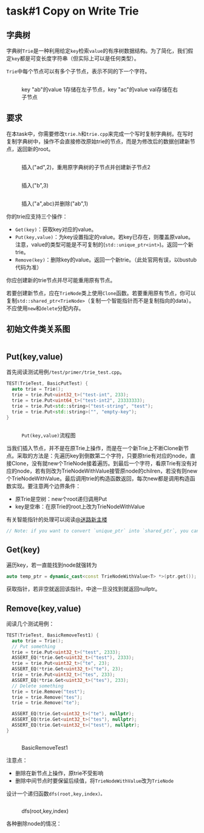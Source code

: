 # task#1 Copy on Write Trie

## 字典树

字典树`Trie`是一种利用给定`key`检索`value`的有序树数据结构。为了简化，我们假定`key`都是可变长度字符串（但实际上可以是任何类型）。

`Trie`中每个节点可以有多个子节点，表示不同的下一个字符。



<figure><img src="../.gitbook/assets/trie-01.svg" alt=""><figcaption><p>key "ab"的value 1存储在左子节点，key "ac"的value val存储在右子节点</p></figcaption></figure>

## 要求

在本task中，你需要修改`trie.h`和`trie.cpp`来完成一个写时复制字典树。在写时复制字典树中，操作不会直接修改原始trie的节点，而是为修改后的数据创建新节点，返回新的root。



<figure><img src="../.gitbook/assets/trie-02.svg" alt=""><figcaption><p>插入("ad",2)，重用原字典树的子节点并创建新子节点2</p></figcaption></figure>



<figure><img src="../.gitbook/assets/trie-03.svg" alt=""><figcaption><p>插入("b",3)</p></figcaption></figure>



<figure><img src="../.gitbook/assets/trie-04.svg" alt=""><figcaption><p>插入("a",abc)并删除("ab",1)</p></figcaption></figure>

你的trie应支持三个操作：

* `Get(key)`：获取key对应的value。
* `Put(key,value)`：为key设置指定的value。若key已存在，则覆盖原value。注意，value的类型可能是不可复制的(`std::unique_ptr<int>`)。返回一个新trie。
* `Remove(key)`：删除key的value。返回一个新trie。（此处官网有误，以bustub代码为准）

你应创建新的trie节点并尽可能重用原有节点。

若要创建新节点，应在`TrieNode`类上使用`Clone`函数。若要重用原有节点，你可以复制`std::shared_ptr<TrieNode>`（复制一个智能指针而不是复制指向的data）。不应使用`new`和`delete`分配内存。

## 初始文件类关系图



<figure><img src="../.gitbook/assets/task1.png" alt=""><figcaption></figcaption></figure>

## Put(key,value)

首先阅读测试用例`/test/primer/trie_test.cpp`。

```cpp
TEST(TrieTest, BasicPutTest) {
  auto trie = Trie();
  trie = trie.Put<uint32_t>("test-int", 233);
  trie = trie.Put<uint64_t>("test-int2", 23333333);
  trie = trie.Put<std::string>("test-string", "test");
  trie = trie.Put<std::string>("", "empty-key");
}
```



<figure><img src="../.gitbook/assets/put.png" alt=""><figcaption><p><code>Put(key,value)</code>流程图</p></figcaption></figure>

当我们插入节点，并不是在原Trie上操作，而是在一个新Trie上不断Clone新节点。采取的方法是：先遍历key到倒数第二个字符，只要原trie有对应的node，直接Clone，没有就new个TrieNode接着遍历。到最后一个字符，看原Trie有没有对应的node，若有则改为TrieNodeWithValue接管原node的chilren，若没有则new个TrieNodeWithValue。最后调用trie的构造函数返回，每次new都是调用构造函数实现。要注意两个边界条件：

* 原Trie是空树：new个root递归调用Put
* key是空串：在原Trie的root上改为TrieNodeWithValue

有关智能指针的处理可以阅读[@迷路新主楼](https://zhuanlan.zhihu.com/p/624300079)

```cpp
// Note: if you want to convert `unique_ptr` into `shared_ptr`, you can use `std::shared_ptr<T>(std::move(ptr))`.
```

## Get(key)

遍历key，若一直能找到node就强转为

```cpp
auto temp_ptr = dynamic_cast<const TrieNodeWithValue<T> *>(ptr.get());
```

获取指针，若非空就返回该指针。中途一旦没找到就返回nullptr。



## Remove(key,value)

阅读几个测试用例：

```cpp
TEST(TrieTest, BasicRemoveTest1) {
  auto trie = Trie();
  // Put something
  trie = trie.Put<uint32_t>("test", 2333);
  ASSERT_EQ(*trie.Get<uint32_t>("test"), 2333);
  trie = trie.Put<uint32_t>("te", 23);
  ASSERT_EQ(*trie.Get<uint32_t>("te"), 23);
  trie = trie.Put<uint32_t>("tes", 233);
  ASSERT_EQ(*trie.Get<uint32_t>("tes"), 233);
  // Delete something
  trie = trie.Remove("test");
  trie = trie.Remove("tes");
  trie = trie.Remove("te");

  ASSERT_EQ(trie.Get<uint32_t>("te"), nullptr);
  ASSERT_EQ(trie.Get<uint32_t>("tes"), nullptr);
  ASSERT_EQ(trie.Get<uint32_t>("test"), nullptr);
}
```



<figure><img src="../.gitbook/assets/basicremovetest1.png" alt=""><figcaption><p>BasicRemoveTest1</p></figcaption></figure>

注意点：

* 删除在新节点上操作，原trie不受影响
* 删除中间节点时要保留后续值，将`TrieNodeWithValue`改为`TrieNode`

设计一个递归函数`dfs(root,key,index)。`

&#x20;

<figure><img src="../.gitbook/assets/DFS.png" alt=""><figcaption><p>dfs(root,key,index)</p></figcaption></figure>

各种删除node的情况：



<figure><img src="../.gitbook/assets/remove1.png" alt=""><figcaption></figcaption></figure>

